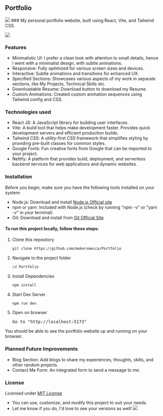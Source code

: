 ## Portfolio
<img src="https://api.netlify.com/api/v1/badges/9c78e292-0d53-4cbd-a9ab-fb5afdea7139/deploy-status?branch=main"/>
### My personal portfolio website, built using React, Vite, and Tailwind CSS.

![](https://raw.githubusercontent.com/makersmecca/Portfolio/refs/heads/main/Portfolio%20Poster.png)

### Features
- Minimalistic UI: I prefer a clean look with attention to small details, hence I went with a minimalist design, with subtle animations.
- Responsive: Fully optimized for various screen sizes and devices.
- Interactive: Subtle animations and transitions for enhanced UX.
- Specified Sections: Showcases various aspects of my work in separate sections, like My Projects, Technical Skills etc.
- Downloadable Resume: Download button to download my Resume.
- Custom Animations: Created custom animation sequences using Tailwind config and CSS.

### Technologies used
- React JS: </strong> A JavaScript library for building user interfaces.
- Vite: </strong> A build tool that helps make development faster. Provides quick development servers and efficient production builds.
- Tailwind CSS: </strong> A utility-first CSS framework that simplifies styling by providing pre-built classes for common styles.
- Google Fonts: </strong> Fun creative fonts from Google that can be imported to your project.
- Netlify: </strong> A platform that provides build, deployment, and serverless backend services for web applications and dynamic websites.

### Installation
Before you begin, make sure you have the following tools installed on your system:
- Node.js: Download and install [Node.js Official site](https://nodejs.org/en/download/package-manager)
- npm or yarn: Included with Node.js (check by running "npm -v" or "yarn -v" in your terminal)
- Git: Download and install from [Git Official Site](https://git-scm.com/downloads)

#### To run this project locally, follow these steps:
<ol>
  <li>Clone this repository</li> 
  
  ```bash
git clone https://github.com/makersmecca/Portfolio
  ```
  <li>Navigate to the project folder</li>

```bash
cd Portfolio
```

  <li>Install Dependencies</li>

```bash
npm install
```

  <li>Start Dev Server</li>

```bash
npm run dev
```

  <li>Open on browser</li><pre>Go to "http://localhost:5173"</pre>
</ol>
You should be able to see the portfolio website up and running on your browser.

### Planned Future Improvements
- Blog Section: Add blogs to share my experiences, thoughts, skills, and other random projects.
- Contact Me Form: An integrated form to send a message to me.

### License
Licensed under [MIT License](https://github.com/makersmecca/Portfolio/blob/main/LICENSE)
- You can use, customize, and modify this project to suit your needs.
- Let me know if you do, I'd love to see your versions as well!
![](https://raw.githubusercontent.com/catppuccin/catppuccin/main/assets/footers/gray0_ctp_on_line.svg?sanitize=true)
